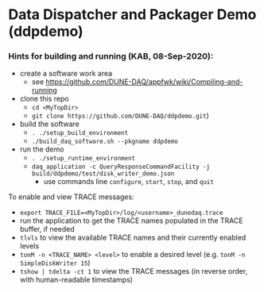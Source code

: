 # Data Dispatcher and Packager Demo (ddpdemo)

### Hints for building and running (KAB, 08-Sep-2020):

* create a software work area
  * see https://github.com/DUNE-DAQ/appfwk/wiki/Compiling-and-running
* clone this repo
  * `cd <MyTopDir>`
  * `git clone https://github.com/DUNE-DAQ/ddpdemo.git`)
* build the software
  * `. ./setup_build_environment`
  * `./build_daq_software.sh --pkgname ddpdemo`
* run the demo
  * `. ./setup_runtime_environment`
  * `daq_application -c QueryResponseCommandFacility -j build/ddpdemo/test/disk_writer_demo.json`
    * use commands line `configure`, `start`, `stop`, and `quit`

To enable and view TRACE messages:
* `export TRACE_FILE=<MyTopDir>/log/<username>_dunedaq.trace`
* run the application to get the TRACE names populated in the TRACE buffer, if needed
* `tlvls` to view the available TRACE names and their currently enabled levels
* `tonM -n <TRACE_NAME> <level>` to enable a desired level (e.g. `tonM -n SimpleDiskWriter 15`)
* `tshow | tdelta -ct 1` to view the TRACE messages (in reverse order, with human-readable timestamps)
